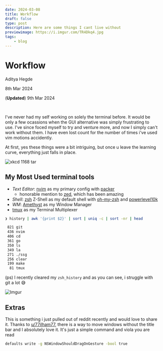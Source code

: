 ```yaml
---
date: 2024-03-08
title: Workflow
draft: false
type: post
description: Here are some things I cant live without
previewimage: https://i.imgur.com/TR4Dkq4.jpg 
tags:
    - blog
---
```


# Workflow

Aditya Hegde

8th Mar 2024

(**Updated**) 9th Mar 2024

<br/>

I've never had my self working on solely the terminal before. It would be only a few ocassions when the GUI alternative was simply frustrating to use. I've since foced myself to try and venture more, and now I simply can't work without them. I have even lost count for the number of times i've used vim motions accidently.

At first, yes these things were a bit intriguing, but once u leave the learning curve, everything just falls in place. 

![xkcd 1168 tar](https://imgs.xkcd.com/comics/tar_2x.png)

## My Most Used terminal tools

- *Text Editor*: [nvim](https://neovim.io/) as my primary config with [packer](https://github.com/wbthomason/packer.nvim)
    - honorable mention to [zed](https://zed.dev/), which has been amazing
- *Shell*: [zsh](https://en.wikipedia.org/wiki/Z_shell) Z-Shell as my default shell with [oh-my-zsh](https://ohmyz.sh/) and [powerlevel10k](https://github.com/romkatv/powerlevel10k)
- *WM*: [Amethyst](https://github.com/ianyh/Amethyst) as my Window Manager
- [tmux](https://github.com/tmux/tmux/wiki) as my Terminal Multiplexer


```bash
❯ history | awk '{print $2}' | sort | uniq -c | sort -nr | head

 821 git
 436 nvim
 406 cd
 361 go
 350 ls
 349 la
 271 ./ssg
 256 clear
 199 make
  81 tmux
```
(ps) I recently cleared my `zsh_history` and as you can see, i struggle with git a lot 😅

![Imgur](https://i.imgur.com/TR4Dkq4.jpg)

## Extras

This is something i just pulled out of reddit recently and would love to share it. Thanks to [u/77ilham77](https://reddit.com/u/77ilham77), there is a way to move windows without the title bar and I absolutely love it. It's just a simple command and viola you are read

```bash
defaults write -g NSWindowShouldDragOnGesture -bool true 
```
